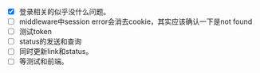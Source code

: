 - [x] 登录相关的似乎没什么问题。
- [ ] middleware中session error会消去cookie，其实应该确认一下是not found
- [ ] 测试token
- [ ] status的发送和查询
- [ ] 同时更新link和status。
- [ ] 等测试和前端。